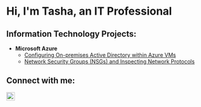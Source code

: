 <h1>Hi, I'm Tasha, an IT Professional</a></h1>

<h2> Information Technology Projects:</h2>

- <b>Microsoft Azure</b>
  - [Configuring On-premises Active Directory within Azure VMs](https://github.com/Followmetly6/configure-ad)
  - [Network Security Groups (NSGs) and Inspecting Network Protocols](https://github.com/Followmetly6/azure-network-protocols)

<h2> Connect with me:</h2>

[<img align="left" alt="Josh | LinkedIn" width="22px" src="https://cdn.jsdelivr.net/npm/simple-icons@v3/icons/linkedin.svg" />][linkedin]

[linkedin]: https://linkedin.com/in/tasha-reese-1075362bb/


<!--
**Followmetly6/Followmetly6** is a ✨ _special_ ✨ repository because its `README.md` (this file) appears on your GitHub profile.

Here are some ideas to get you started:

- 🔭 I’m currently working on ...
- 🌱 I’m currently learning ...
- 👯 I’m looking to collaborate on ...
- 🤔 I’m looking for help with ...
- 💬 Ask me about ...
- 📫 How to reach me: ...
- 😄 Pronouns: ...
- ⚡ Fun fact: ...
-->
